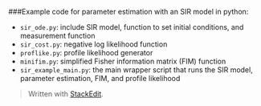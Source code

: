 

###Example code for parameter estimation with an SIR model in python:

- `sir_ode.py`: include SIR model, function to set initial conditions, and measurement function
- `sir_cost.py`: negative log likelihood function
- `proflike.py`: profile likelihood generator
- `minifim.py`: simplified Fisher information matrix (FIM) function
- `sir_example_main.py`: the main wrapper script that runs the SIR model, parameter estimation, FIM, and profile likelihood

> Written with [StackEdit](https://stackedit.io/).